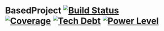 # BasedProject [![Build Status](https://travis-ci.org/dsbissett/BasedProject.svg?branch=master)](https://travis-ci.org/dsbissett/BasedProject) [![Coverage](https://img.shields.io/coveralls/jekyll/jekyll.svg)](https://www.coveralls.io) [![Tech Debt](https://img.shields.io/sonar/http/sonar.qatools.ru/ru.yandex.qatools.allure:allure-core/tech_debt.svg)](http://www.sonarqube.org) [![Power Level](https://img.shields.io/badge/Power%20Level-%3E9000-33CC33.svg)](http://i.imgur.com/YG5ZW83.gif)
